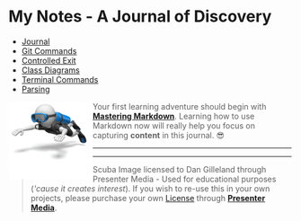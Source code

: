 # My Notes - A Journal of Discovery

- [Journal](./Journal.md)
- [Git Commands](./git-commands.md)
- [Controlled Exit](./ControlledExit.md)
- [Class Diagrams](./ClassDiagrams.md)
- [Terminal Commands](./dos-commands.md)
- [Parsing](./Parsing.md)

![Scuba](./images/stick_figure_scuba.gif)

> Your first learning adventure should begin with [**Mastering Markdown**](https://guides.github.com/features/mastering-markdown/). Learning how to use Markdown now will really help you focus on capturing **content** in this journal. :sunglasses:

----

<!-- Custom Styling - Modify for Fun and Learning - No Warranties Implied -->
<style type="text/css">
img:first-child {
    float: left;
    width: auto;
}
</style>

----

> Scuba Image licensed to Dan Gilleland through Presenter Media - Used for educational purposes (*'cause it creates interest*). If you wish to re-use this in your own projects, please purchase your own [License](https://www.presentermedia.com/eula.html) through [**Presenter Media**](https://www.presentermedia.com/).
